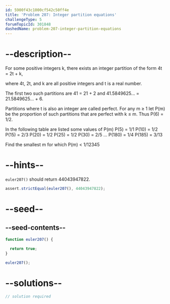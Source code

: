 ```yaml
---
id: 5900f43c1000cf542c50ff4e
title: 'Problem 207: Integer partition equations'
challengeType: 5
forumTopicId: 301848
dashedName: problem-207-integer-partition-equations
---
```


# --description--

For some positive integers k, there exists an integer partition of the form 4t = 2t + k,

where 4t, 2t, and k are all positive integers and t is a real number.

The first two such partitions are 41 = 21 + 2 and 41.5849625... = 21.5849625... + 6.

Partitions where t is also an integer are called perfect. For any m ≥ 1 let P(m) be the proportion of such partitions that are perfect with k ≤ m. Thus P(6) = 1/2.

In the following table are listed some values of P(m) P(5) = 1/1 P(10) = 1/2 P(15) = 2/3 P(20) = 1/2 P(25) = 1/2 P(30) = 2/5 ... P(180) = 1/4 P(185) = 3/13

Find the smallest m for which P(m) &lt; 1/12345

# --hints--

`euler207()` should return 44043947822.

```js
assert.strictEqual(euler207(), 44043947822);
```

# --seed--

## --seed-contents--

```js
function euler207() {

  return true;
}

euler207();
```

# --solutions--

```js
// solution required
```
